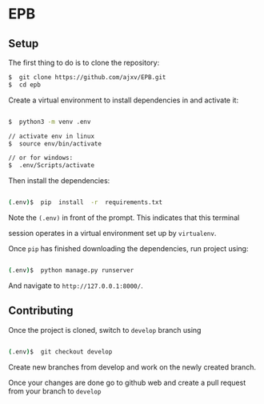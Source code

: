 
# EPB

## Setup

The first thing to do is to clone the repository:

```sh
$  git clone https://github.com/ajxv/EPB.git
$  cd epb
```

  

Create a virtual environment to install dependencies in and activate it:

```sh

$  python3 -m venv .env

// activate env in linux
$  source env/bin/activate

// or for windows:
$  .env/Scripts/activate
```

  

Then install the dependencies:

```sh

(.env)$  pip  install  -r  requirements.txt

```

Note the `(.env)` in front of the prompt. This indicates that this terminal

session operates in a virtual environment set up by `virtualenv`.


Once `pip` has finished downloading the dependencies, run project using:

```sh

(.env)$  python manage.py runserver

```

And navigate to `http://127.0.0.1:8000/`.

## Contributing
Once the project is cloned, switch to `develop` branch using

```sh

(.env)$  git checkout develop

```

Create new branches from develop and work on the newly created branch.

Once your changes are done go to github web and create a pull request from your branch to `develop`

